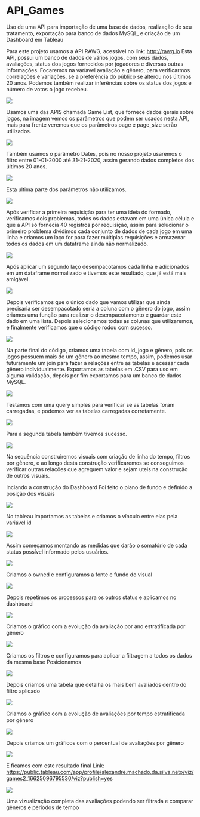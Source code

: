 # API_Games
Uso de uma API para importação de uma base de dados, realização de seu tratamento, exportação para banco de dados MySQL, e criação de um Dashboard em Tableau

Para este projeto usamos a API RAWG, acessível no link: http://rawg.io
Esta API, possui um banco de dados de vários jogos, com seus dados, avaliações, status dos jogos fornecidos por jogadores e diversas outras informações.
Focaremos na varíavel avaliação e gênero, para verificarmos correlações e variações, se a preferência do público se alterou nos últimos 20 anos. Podemos também realizar inferências sobre os status dos jogos e número de votos o jogo recebeu.

<img src=images/001.png>

Usamos uma das APIS chamada Game List, que fornece dados gerais sobre jogos, na imagem vemos os parâmetros que podem ser usados nesta API, 
mais para frente veremos que os parâmetros page e page_size serão utilizados.

<img src=images/002.png>

Também usamos o parâmetro Dates, pois no nosso projeto usaremos o filtro entre 01-01-2000 até 31-21-2020, assim gerando dados completos dos últimos 20 anos.

<img src=images/003.png>

Esta ultima parte dos parâmetros não utilizamos.

<img src=images/004.png>

Após verificar a primeira requisição para ter uma ideia do formado, verificamos dois problemas, todos os dados estavam em uma única célula e que a API só fornecia 40 registros por requisição, assim para solucionar o primeiro problema dividimos cada conjunto de dados de cada jogo em uma linha e criamos um laço for para fazer múltiplas requisições e armazenar todos os dados em um dataframe ainda não normalizado.

<img src=images/005.png>

Após aplicar um segundo laço desempacotamos cada linha e adicionados em um dataframe normalizado e tivemos este resultado, que já está mais amigável.

<img src=images/006.png>

Depois verificamos que o único dado que vamos utilizar que ainda precisaria ser desempacotado seria a coluna com o gênero do jogo, assim criamos uma função para realizar o desempacotamento e guardar este dado em uma lista. Depois selecionamos todas as colunas que utilizaremos, e finalmente verificamos que o código rodou com sucesso.

<img src=images/007.png>

Na parte final do código, criamos uma tabela com id_jogo e gênero, pois os jogos possuem mais de um gênero ao mesmo tempo, assim, podemos usar futuramente um join para fazer a relações entre as tabelas e acessar cada gênero individualmente. Exportamos as tabelas em  .CSV para uso em alguma validação, depois por fim exportamos para um banco de dados MySQL.

<img src=images/008.png>

Testamos com uma query simples para verificar se as tabelas foram carregadas, e podemos ver as tabelas carregadas corretamente.

<img src=images/009.png>

Para a segunda tabela também tivemos sucesso.

<img src=images/010.png>

Na sequência construiremos visuais com criação de linha do tempo, filtros por gênero, e ao longo desta construção verificaremos se conseguimos verificar outras relações que agreguem valor e sejam uteis na construção de outros visuais.

Inciando a construção do Dashboard
Foi feito o plano de fundo e definido a posição dos visuais

<img src=images/012.png>

No tableau importamos as tabelas e criamos o vínculo entre elas pela variável id

<img src=images/013.png>

Assim começamos montando as medidas que darão o somatório de cada status possível informado pelos usuários.

<img src=images/014.png>

Criamos o owned e configuramos a fonte e fundo do visual

<img src=images/015.png>

Depois repetimos os processos para os outros status e aplicamos no dashboard

<img src=images/016.png>

Criamos o gráfico com a evolução da avaliação por ano estratificada por gênero 

<img src=images/017.png>

Criamos os filtros e configuramos para aplicar a filtragem a todos os dados da mesma base 
Posicionamos 

<img src=images/018.png>

Depois criamos uma tabela que detalha os mais bem avaliados dentro do filtro aplicado 

<img src=images/019.png>

Criamos o gráfico com a evolução de avaliações por tempo estratificada por gênero 

<img src=images/020.png>

Depois criamos um gráficos com o percentual de avaliações por gênero

<img src=images/021.png>

E ficamos com este resultado final
Link: https://public.tableau.com/app/profile/alexandre.machado.da.silva.neto/viz/games2_16625096795530/viz?publish=yes

<img src=images/022.png>

Uma vizualização completa das avaliações podendo ser filtrada e comparar gêneros e períodos de tempo
